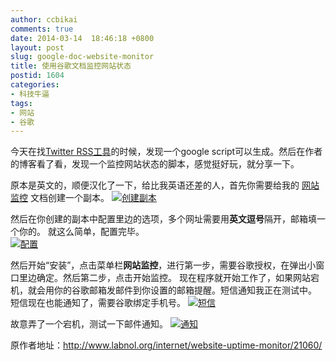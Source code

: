 ```yaml
---
author: ccbikai
comments: true
date: 2014-03-14  18:46:18 +0800
layout: post
slug: google-doc-website-monitor
title: 使用谷歌文档监控网站状态
postid: 1604
categories:
- 科技牛逼
tags:
- 网站
- 谷歌
---
```

今天在找[Twitter RSS工具](http://www.inbiji.com/biji/ji-ge-twitter-rss-sheng-cheng-gong-ju.html)的时候，发现一个google script可以生成。然后在作者的博客看了看，发现一个监控网站状态的脚本，感觉挺好玩，就分享一下。

<!-- more -->
原本是英文的，顺便汉化了一下，给比我英语还差的人，首先你需要给我的 [网站监控](https://docs.google.com/spreadsheet/ccc?key=0Am75G25Lf4GOdFZWZ1NKamM0U1lCSWxZdG1KalVsVkE&usp=drive_web#gid=0) 文档创建一个副本。
[![创建副本](https://dn-mtimg.qbox.me/large/793f2bffgw1eeffyrkupfj20ct078q3c.jpg)](https://dn-mtimg.qbox.me/large/793f2bffgw1eeffyrkupfj20ct078q3c.jpg)

然后在你创建的副本中配置里边的选项，多个网址需要用**英文逗号**隔开，邮箱填一个你的。  就这么简单，配置完毕。  
[![配置](https://dn-mtimg.qbox.me/large/793f2bffgw1eefg27ic1fj20dk078aam.jpg)](https://dn-mtimg.qbox.me/large/793f2bffgw1eefg27ic1fj20dk078aam.jpg)

然后开始“安装”，点击菜单栏**网站监控**，进行第一步，需要谷歌授权，在弹出小窗口里边确定。然后第二步，点击开始监控。  现在程序就开始工作了，如果网站宕机，就会用你的谷歌邮箱发邮件到你设置的邮箱提醒。短信通知我正在测试中。
短信现在也能通知了，需要谷歌绑定手机号。
[![短信](https://dn-mtimg.qbox.me/large/6257acd7gw1eepixkyn3qj20f00qodi6.jpg)](https://dn-mtimg.qbox.me/large/6257acd7gw1eepixkyn3qj20f00qodi6.jpg)

故意弄了一个宕机，测试一下邮件通知。
[![通知](https://dn-mtimg.qbox.me/large/793f2bffgw1eefg658l8tj209c04bglu.jpg)](https://dn-mtimg.qbox.me/large/793f2bffgw1eefg658l8tj209c04bglu.jpg)

原作者地址：http://www.labnol.org/internet/website-uptime-monitor/21060/
